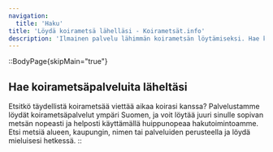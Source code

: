 ```yaml
---
navigation:
  title: 'Haku'
title: 'Löydä koirametsä lähelläsi - Koirametsät.info'
description: 'Ilmainen palvelu lähimmän koirametsän löytämiseksi. Hae koirametsää nimellä, kaupungilla, avainsanalla tai osoitteella. Tehokas haku koirametsiin.'
---
```


::BodyPage{skipMain="true"}
## Hae koirametsäpalveluita läheltäsi

Etsitkö täydellistä koirametsää viettää aikaa koirasi kanssa? Palvelustamme löydät koirametsäpalvelut ympäri Suomen, ja voit löytää juuri sinulle sopivan metsän nopeasti ja helposti käyttämällä huippunopeaa hakutoimintoamme. Etsi metsiä alueen, kaupungin, nimen tai palveluiden perusteella ja löydä mieluisesi hetkessä.
::